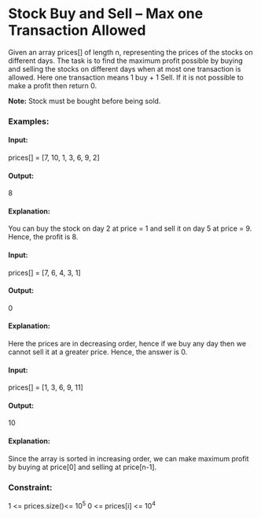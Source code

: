 # Stock Buy and Sell – Max one Transaction Allowed
Given an array prices[] of length n, representing the prices of the stocks on different days. The task is to find the maximum profit possible by buying and selling the stocks on different days when at most one transaction is allowed. Here one transaction means 1 buy + 1 Sell. If it is not possible to make a profit then return 0.

**Note:** Stock must be bought before being sold.

### Examples:
#### Input:
prices[] = [7, 10, 1, 3, 6, 9, 2]
#### Output:
8
#### Explanation:
You can buy the stock on day 2 at price = 1 and sell it on day 5 at price = 9. Hence, the profit is 8.

#### Input:
prices[] = [7, 6, 4, 3, 1]
#### Output:
0 
#### Explanation:
Here the prices are in decreasing order, hence if we buy any day then we cannot sell it at a greater price. Hence, the answer is 0.

#### Input:
prices[] = [1, 3, 6, 9, 11]
#### Output:
10 
#### Explanation:
Since the array is sorted in increasing order, we can make maximum profit by buying at price[0] and selling at price[n-1].

### Constraint:
1 <= prices.size()<= $`10^5`$
0 <= prices[i] <= $`10^4`$

